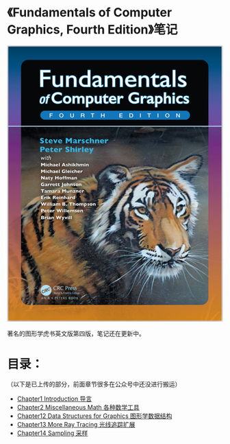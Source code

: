 # 《Fundamentals of Computer Graphics, Fourth Edition》笔记

![picture 19](Media/3213d18f0063b7f0e047cb0708313eafae7efff2d56bae9a0da19fd352545767.png)  

著名的图形学虎书英文版第四版，笔记还在更新中。

# 目录：

（以下是已上传的部分，前面章节很多在公众号中还没进行搬运）

- [Chapter1 Introduction 导言](./Chapter1%20Introduction%20导言/README.md)
- [Chapter2 Miscellaneous Math 各种数学工具](./Chapter2%20Miscellaneous%20Math%20各种数学工具/README.md)
- [Chapter12 Data Structures for Graphics 图形学数据结构](./Chapter12%20Data%20Structures%20for%20Graphics%20图形学中的数据结构/README.md)
- [Chapter13 More Ray Tracing 光线追踪扩展](./Chapter13%20More%20Ray%20Tracing%20光线追踪扩展/README.md)
- [Chapter14 Sampling 采样](./Chapter14%20Sampling%20采样/README.md)
